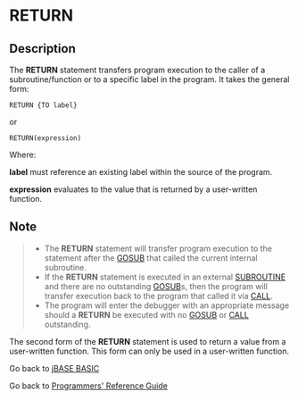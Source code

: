 # RETURN

<PageHeader />

## Description

The **RETURN** statement transfers program execution to the caller of a subroutine/function or to a specific label in the program. It takes the general form:

```
RETURN {TO label}
```

or

```
RETURN(expression)
```

Where:

**label** must reference an existing label within the source of the program.

**expression** evaluates to the value that is returned by a user-written function.

## Note

> - The **RETURN** statement will transfer program execution to the statement after the [GOSUB](./../gosub) that called the current internal subroutine.
> - If the **RETURN** statement is executed in an external [SUBROUTINE](./../subroutine) and there are no outstanding [GOSUB](./../gosub)s, then the program will transfer execution back to the program that called it via [CALL](./../call).
> - The program will enter the debugger with an appropriate message should a **RETURN** be executed with no [GOSUB](./../gosub) or [CALL](./../call) outstanding.

The second form of the **RETURN** statement is used to return a value from a user-written function. This form can only be used in a user-written function.

Go back to [jBASE BASIC](./../README.md)

Go back to [Programmers' Reference Guide](./../../reference-guides/jbc/README.md)

  
<PageFooter />

